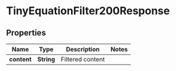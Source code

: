 

# TinyEquationFilter200Response


## Properties

| Name | Type | Description | Notes |
|------------ | ------------- | ------------- | -------------|
|**content** | **String** | Filtered content |  |



